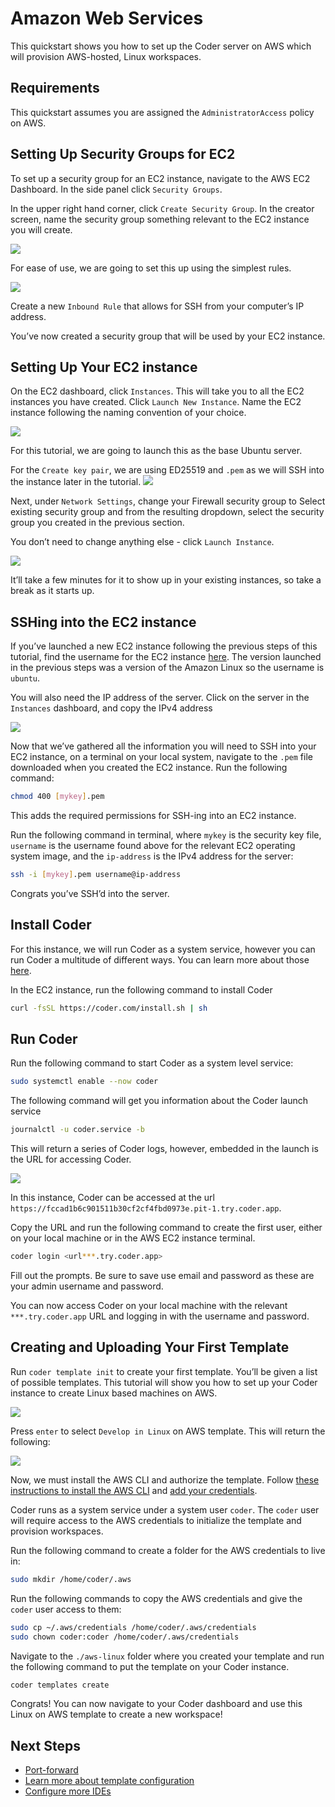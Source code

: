 # Amazon Web Services

This quickstart shows you how to set up the Coder server on AWS which will
provision AWS-hosted, Linux workspaces.

## Requirements

This quickstart assumes you are assigned the `AdministratorAccess` policy on AWS.

## Setting Up Security Groups for EC2

To set up a security group for an EC2 instance, navigate to the AWS EC2 Dashboard. In the side panel click `Security Groups`.

In the upper right hand corner, click `Create Security Group`. In the creator screen, name the security group something relevant to the EC2 instance you will create.

<img src="../images/quickstart/aws/aws1.png">

For ease of use, we are going to set this up using the simplest rules.

<img src="../images/quickstart/aws/aws2.png">

Create a new `Inbound Rule` that allows for SSH from your computer’s IP address.

You’ve now created a security group that will be used by your EC2 instance.

## Setting Up Your EC2 instance

On the EC2 dashboard, click `Instances`. This will take you to all the EC2 instances you have created. Click `Launch New Instance`. Name the EC2 instance following the naming convention of your choice.

<img src="../images/quickstart/aws/aws3.png">

For this tutorial, we are going to launch this as the base Ubuntu server.

For the `Create key pair`, we are using ED25519 and `.pem` as we will SSH into the instance later in the tutorial.
<img src="../images/quickstart/aws/aws4.png">

Next, under `Network Settings`, change your Firewall security group to Select existing security group and from the resulting dropdown, select the security group you created in the previous section.

You don’t need to change anything else - click `Launch Instance`.

<img src="../images/quickstart/aws/aws5.png">

It’ll take a few minutes for it to show up in your existing instances, so take a break as it starts up.

## SSHing into the EC2 instance

If you’ve launched a new EC2 instance following the previous steps of this tutorial, find the username for the EC2 instance [here](https://docs.aws.amazon.com/AWSEC2/latest/UserGuide/connection-prereqs.html). The version launched in the previous steps was a version of the Amazon Linux so the username is `ubuntu`.

You will also need the IP address of the server. Click on the server in the `Instances` dashboard, and copy the IPv4 address

<img src="../images/quickstart/aws/aws6.png">

Now that we’ve gathered all the information you will need to SSH into your EC2 instance, on a terminal on your local system, navigate to the `.pem` file downloaded when you created the EC2 instance. Run the following command:

```sh
chmod 400 [mykey].pem
```

This adds the required permissions for SSH-ing into an EC2 instance.

Run the following command in terminal, where `mykey` is the security key file, `username` is the username found above for the relevant EC2 operating system image, and the `ip-address` is the IPv4 address for the server:

```sh
ssh -i [mykey].pem username@ip-address
```

Congrats you’ve SSH’d into the server.

## Install Coder

For this instance, we will run Coder as a system service, however you can run Coder a multitude of different ways. You can learn more about those [here](https://coder.com/docs/coder-oss/latest/install).

In the EC2 instance, run the following command to install Coder

```sh
curl -fsSL https://coder.com/install.sh | sh
```

## Run Coder

Run the following command to start Coder as a system level service:

```sh
sudo systemctl enable --now coder
```

The following command will get you information about the Coder launch service

```sh
journalctl -u coder.service -b
```

This will return a series of Coder logs, however, embedded in the launch is the URL for accessing Coder.

<img src="../images/quickstart/aws/aws8.png">

In this instance, Coder can be accessed at the url `https://fccad1b6c901511b30cf2cf4fbd0973e.pit-1.try.coder.app`.

Copy the URL and run the following command to create the first user, either on your local machine or in the AWS EC2 instance terminal.

```sh
coder login <url***.try.coder.app>
```

Fill out the prompts. Be sure to save use email and password as these are your admin username and password.

You can now access Coder on your local machine with the relevant `***.try.coder.app` URL and logging in with the username and password.

## Creating and Uploading Your First Template

Run `coder template init` to create your first template. You’ll be given a list of possible templates. This tutorial will show you how to set up your Coder instance to create Linux based machines on AWS.

<img src="../images/quickstart/aws/aws9.png">

Press `enter` to select `Develop in Linux` on AWS template. This will return the following:

<img src="../images/quickstart/aws/aws10.png">

Now, we must install the AWS CLI and authorize the template. Follow [these instructions to install the AWS CLI](https://docs.aws.amazon.com/cli/latest/userguide/getting-started-install.html) and [add your credentials](https://docs.aws.amazon.com/cli/latest/userguide/cli-configure-quickstart.html).

Coder runs as a system service under a system user `coder`. The `coder` user will require access to the AWS credentials to initialize the template and provision workspaces.

Run the following command to create a folder for the AWS credentials to live in:

```sh
sudo mkdir /home/coder/.aws
```

Run the following commands to copy the AWS credentials and give the `coder` user access to them:

```sh
sudo cp ~/.aws/credentials /home/coder/.aws/credentials
sudo chown coder:coder /home/coder/.aws/credentials
```

Navigate to the `./aws-linux` folder where you created your template and run the following command to put the template on your Coder instance.

```sh
coder templates create
```

Congrats! You can now navigate to your Coder dashboard and use this Linux on AWS template to create a new workspace!

## Next Steps

- [Port-forward](../networking/port-forwarding.md)
- [Learn more about template configuration](../templates.md)
- [Configure more IDEs](../ides/web-ides.md)
